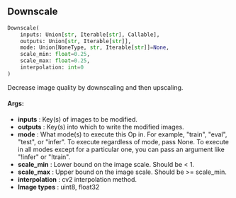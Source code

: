 ## Downscale
```python
Downscale(
	inputs: Union[str, Iterable[str], Callable],
	outputs: Union[str, Iterable[str]],
	mode: Union[NoneType, str, Iterable[str]]=None,
	scale_min: float=0.25,
	scale_max: float=0.25,
	interpolation: int=0
)
```
Decrease image quality by downscaling and then upscaling.


#### Args:

* **inputs** :  Key(s) of images to be modified.
* **outputs** :  Key(s) into which to write the modified images.
* **mode** :  What mode(s) to execute this Op in. For example, "train", "eval", "test", or "infer". To execute        regardless of mode, pass None. To execute in all modes except for a particular one, you can pass an argument        like "!infer" or "!train".
* **scale_min** :  Lower bound on the image scale. Should be < 1.
* **scale_max** :   Upper bound on the image scale. Should be >= scale_min.
* **interpolation** :  cv2 interpolation method.
* **Image types** :     uint8, float32